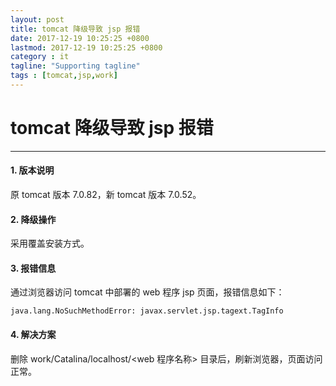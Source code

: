 ```yaml
---
layout: post
title: tomcat 降级导致 jsp 报错
date: 2017-12-19 10:25:25 +0800
lastmod: 2017-12-19 10:25:25 +0800
category : it
tagline: "Supporting tagline"
tags : [tomcat,jsp,work]
---
```

# tomcat 降级导致 jsp 报错
---
#### 1. 版本说明
原 tomcat 版本 7.0.82，新 tomcat 版本 7.0.52。

#### 2. 降级操作
采用覆盖安装方式。

#### 3. 报错信息
通过浏览器访问 tomcat 中部署的 web 程序 jsp 页面，报错信息如下：
```
java.lang.NoSuchMethodError: javax.servlet.jsp.tagext.TagInfo
```

#### 4. 解决方案
删除 work/Catalina/localhost/<web 程序名称> 目录后，刷新浏览器，页面访问正常。